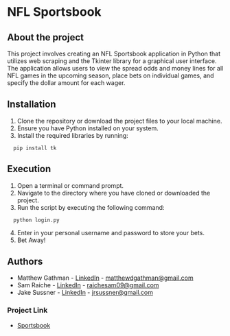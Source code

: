 # NFL Sportsbook

## About the project

This project involves creating an NFL Sportsbook application in Python that utilizes web scraping and the Tkinter library for a graphical user interface. The application allows users to view the spread odds and money lines for all NFL games in the upcoming season, place bets on individual games, and specify the dollar amount for each wager. 

## Installation

1. Clone the repository or download the project files to your local machine.
2. Ensure you have Python installed on your system.
3. Install the required libraries by running:
``` http
  pip install tk
```

## Execution

1. Open a terminal or command prompt.
2. Navigate to the directory where you have cloned or downloaded the project.
3. Run the script by executing the following command:
``` http
  python login.py
```
4. Enter in your personal username and password to store your bets.
5. Bet Away!

## Authors

- Matthew Gathman - [LinkedIn](https://www.linkedin.com/in/matt-gathman/) - matthewdgathman@gmail.com
- Sam Raiche - [LinkedIn](https://www.linkedin.com/in/sam-raiche/) - raichesam09@gmail.com
- Jake Sussner - [LinkedIn](https://www.linkedin.com/in/jake-sussner-1a2683275/) - jrsussner@gmail.com

### Project Link

- [Sportsbook](https://github.com/jrsussner18/Sportsbook)